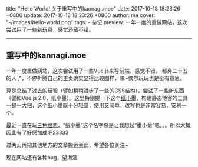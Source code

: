 title: "Hello World! 关于重写中的kannagi.moe"
date: 2017-10-18 18:23:26 +0800
update: 2017-10-18 18:23:26 +0800
author: me
cover: "-/images/hello-world.png"
tags:
    - 杂记
preview: 一年一度的重做网站，这次尝试用了一些新玩意，感觉还蛮不错。

---

## 重写中的kannagi.moe

一年一度重做网站，这次尝试用了一些Vue.js来写前端，感觉不错。
都奔二十五的人了，不停折腾自己的主页确实显得比较图样，嘛~偶尔玩玩也是挺有意思。

算是总结了过去的经验（譬如稍稍进步了一些的CSS结构），尝试了一些新东西（譬如Vue.js 2.0，纸小墨）。这里特别提一下这个[纸小墨](http://www.chole.io/)，构建静态博客的工具一抓一大把，这个纸小墨既十分轻量，使用又简单，改写也是非常容易，安利一个。

最近一直在玩[三色绘恋](http://www.hl-avg.com/index2.html)，“纸小墨”这个名字总是让我想起“墨小菊”嗯。。。所以大概因此有了好感加成吧23333

过两天再把其他地方的文章搬运至此，希望各位关注~

现在网站还有各种bug，望海涵
